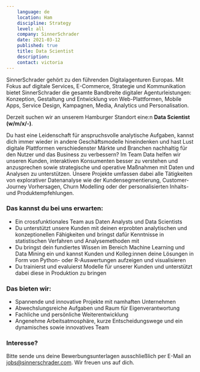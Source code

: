 ```yaml
---
    language: de
    location: Ham
    discipline: Strategy
    level: all
    company: SinnerSchrader
    date: 2021-03-12
    published: true
    title: Data Scientist
    description: 
    contact: victoria
---
```


SinnerSchrader gehört zu den führenden Digitalagenturen Europas. Mit Fokus auf digitale Services, E-Commerce, Strategie und Kommunikation bietet SinnerSchrader die gesamte Bandbreite digitaler Agenturleistungen: Konzeption, Gestaltung und Entwicklung von Web-Plattformen, Mobile Apps, Service Design, Kampagnen, Media, Analytics und Personalisation.

Derzeit suchen wir an unserem Hamburger Standort eine:n **Data Scientist (w/m/x/-)**.

Du hast eine Leidenschaft für anspruchsvolle analytische Aufgaben, kannst dich immer wieder in andere Geschäftsmodelle hineindenken und hast Lust digitale Plattformen verschiedenster Märkte und Branchen nachhaltig für den Nutzer und das Business zu verbessern? Im Team Data helfen wir unseren Kunden, interaktiven Konsumenten besser zu verstehen und anzusprechen sowie strategische und operative Maßnahmen mit Daten und Analysen zu unterstützen. Unsere Projekte umfassen dabei alle Tätigkeiten von explorativer Datenanalyse wie der Kundensegmentierung, Customer-Journey Vorhersagen, Churn Modelling oder der personalisierten Inhalts- und Produktempfehlungen.

### Das kannst du bei uns erwarten:

- Ein crossfunktionales Team aus Daten Analysts und Data Scientists
- Du unterstützt unsere Kunden mit deinen erprobten analytischen und konzeptionellen Fähigkeiten und bringst dafür Kenntnisse in statistischen Verfahren und Analysemethoden mit
- Du bringst dein fundiertes Wissen im Bereich Machine Learning und Data Mining ein und kannst Kunden und Kolleg:innen deine Lösungen in Form von Python- oder R-Auswertungen aufzeigen und visualisieren
- Du trainierst und evaluierst Modelle für unserer Kunden und unterstützt dabei diese in Produktion zu bringen

### Das bieten wir:

- Spannende und innovative Projekte mit namhaften Unternehmen
- Abwechslungsreiche Aufgaben und Raum für Eigenverantwortung
- Fachliche und persönliche Weiterentwicklung
- Angenehme Arbeitsatmosphäre, kurze Entscheidungswege und ein dynamisches sowie innovatives Team

### Interesse?

Bitte sende uns deine Bewerbungsunterlagen ausschließlich per E-Mail an <jobs@sinnerschrader.com>. Wir freuen uns auf dich.
